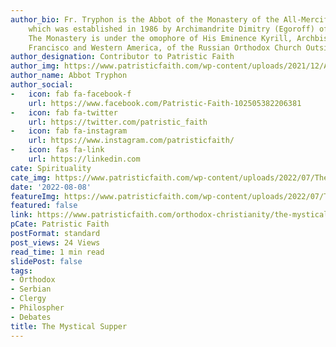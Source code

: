 ```yaml
---
author_bio: Fr. Tryphon is the Abbot of the Monastery of the All-Merciful Saviour,
    which was established in 1986 by Archimandrite Dimitry (Egoroff) of blessed memory.
    The Monastery is under the omophore of His Eminence Kyrill, Archbishop of San
    Francisco and Western America, of the Russian Orthodox Church Outside of Russia.
author_designation: Contributor to Patristic Faith
author_img: https://www.patristicfaith.com/wp-content/uploads/2021/12/Abbot-Tryphon-Headshot-150x150.png
author_name: Abbot Tryphon
author_social:
-   icon: fab fa-facebook-f
    url: https://www.facebook.com/Patristic-Faith-102505382206381
-   icon: fab fa-twitter
    url: https://twitter.com/patristic_faith
-   icon: fab fa-instagram
    url: https://www.instagram.com/patristicfaith/
-   icon: fas fa-link
    url: https://linkedin.com
cate: Spirituality
cate_img: https://www.patristicfaith.com/wp-content/uploads/2022/07/The-Mystical-Supper-2.png
date: '2022-08-08'
featureImg: https://www.patristicfaith.com/wp-content/uploads/2022/07/The-Mystical-Supper-2.png
featured: false
link: https://www.patristicfaith.com/orthodox-christianity/the-mystical-supper-2/
pCate: Patristic Faith
postFormat: standard
post_views: 24 Views
read_time: 1 min read
slidePost: false
tags:
- Orthodox
- Serbian
- Clergy
- Philospher
- Debates
title: The Mystical Supper
---
```

